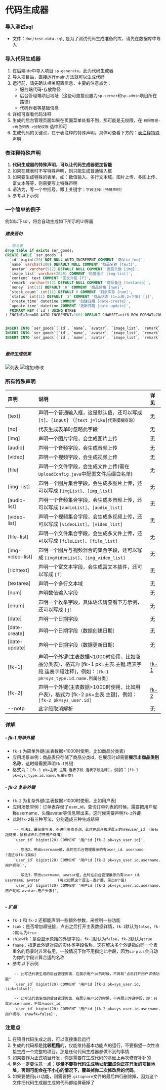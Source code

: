 # 代码生成器 


### 导入测试sql
- 文件：`doc/test-data.sql`, 是为了测试代码生成准备的库，请先在数据库中导入 


### 导入代码生成器
1. 在后端ide中导入项目 `sp-generate`，此为代码生成器
2. 导入项目后，直接运行main方法就可以生成代码
3. 运行前，请先确认相关配置信息，主要的注意点为：
	- 服务端代码-存放路径
	- 后台管理端项目地址（这些可直接设置为`sp-server`和`sp-admin`项目所在路径）
	- 代码作者等基础信息
5. 详细可查看代码注释
6. 生成的后台管理页面如果在页面菜单处看不到，那可能是无权限，在 `权限管理->角色列表->分配权限` 选中即可
7. 生成代码的关键点，在于表注释的特殊声明，具体可查看下方的：[表注释特殊声明](#表注释特殊声明)



### 表注释特殊声明
1. **代码生成器的特殊声明，可以让代码生成器更加智能**
2. 如果在建表时不写特殊声明，则只能生成普通输入框
3. 如果要生成特殊的表单，如：数值输入、多行文本域、图片上传、多图上传、富文本等等，则需要写上特殊声明
4. 语法为，写一个中括号，跟上关键字：`字段注释 [特殊声明]`
5. 参考以下示例 

### 一个简单的例子

例如以下sql，将会自动生成如下所示的UI界面

##### 建表语句
``` sql 
-- 商品表 
drop table if exists ser_goods;
CREATE TABLE `ser_goods` (
  `id` bigint(20) NOT NULL AUTO_INCREMENT COMMENT '商品id [no]', 
  `name` varchar(200) DEFAULT NULL COMMENT '商品名称 [text]', 
  `avatar` varchar(512) DEFAULT NULL COMMENT '商品头像 [img]', 
  `image_list` varchar(2048) COMMENT '轮播图片 [img-list]', 
  `content` text COMMENT '图文介绍 [f]', 
  `remark` varchar(512) DEFAULT NULL COMMENT '商品备注 [textarea]',
  `money` int(11) DEFAULT '0' COMMENT '商品价格 [num]', 
  `stock_count` int(11) DEFAULT 0 COMMENT '剩余库存 [num]',
  `status` int(11) DEFAULT '1' COMMENT '商品状态 (1=上架,2=下架) [j]',
  `create_time` datetime COMMENT '创建日期 [date-create]',
  `update_time` datetime COMMENT '更新日期 [date-update]',
  PRIMARY KEY (`id`) USING BTREE
) ENGINE=InnoDB AUTO_INCREMENT=1001 DEFAULT CHARSET=utf8 ROW_FORMAT=COMPACT COMMENT='商品表';


INSERT INTO `ser_goods`(`id`, `name`, `avatar`, `image_list`, `remark`, `content`, `money`, `stock_count`, `status`, `create_time`, `update_time`) VALUES (1001, '小苹果', 'http://127.0.0.1:8099/upload/image/2020/05-11/1589130441278158564136.jpg', 'http://127.0.0.1:8099/upload/image/2020/05-11/15891304215541588315943.png', '这是一个小呀小苹果', '这是一个小呀小苹果<p><br></p>', 23, 213, 1, now(), now());
INSERT INTO `ser_goods`(`id`, `name`, `avatar`, `image_list`, `remark`, `content`, `money`, `stock_count`, `status`, `create_time`, `update_time`) VALUES (1002, '大鸭梨', 'http://127.0.0.1:8099/upload/image/2020/05-11/15891304588142094778376.png', 'http://127.0.0.1:8099/upload/image/2020/05-11/15891301925381859798545.jpg', '大鸭梨', '<p>大鸭梨图文介绍</p>', 214, 234, 1, now(), now());
INSERT INTO `ser_goods`(`id`, `name`, `avatar`, `image_list`, `remark`, `content`, `money`, `stock_count`, `status`, `create_time`, `update_time`) VALUES (1003, '小橘子', 'http://127.0.0.1:8099/upload/image/2020/05-11/15891326019482012079187.jpg', 'http://127.0.0.1:8099/upload/image/2020/05-11/1589133225670119768604.jpg', '小橘子', '<p>小橘子</p>', 123, 123, 2, now(), now());
	
```


##### 最终生成效果

![列表](https://color-test.oss-cn-qingdao.aliyuncs.com/sa-plus/g-list.png)
![增加/修改](https://color-test.oss-cn-qingdao.aliyuncs.com/sa-plus/g-update.png)		
		


### 所有特殊声明 

| 声明				 | 说明															| 详见		|
| :--------			| :--------														| :--------	|
| [text]			| 声明一个普通输入框，这是默认值，还可以写成 `[t]`、`[input]`   （`[text j=like]代表模糊查询`）			| 无		|
| [no]			| 代表生成表单时忽略此字段										| 无		|
| [img]			| 声明一个图片字段，会生成图片上传								| 无		|
| [audio]			| 声明一个音频字段，会生成音频上传								| 无		|
| [video]			| 声明一个视频字段，会生成视频上传								| 无		|
| [file]			| 声明一个文件字段，会生成文件上传(需在`UploadConfig.java`中配置文件后缀白名单)			| 无		|
| [img-list]		| 声明一个图片集合字段，会生成多图片上传，还可以写成 `[imgList]`、`[img_list]` 	| 无		|
| [audio-list]		| 声明一个音频集合字段，会生成多音频上传，还可以写成 `[audioList]`、`[audio_list]`	| 无		|
| [video-list]		| 声明一个视频集合字段，会生成多视频上传，还可以写成 `[videoList]`、`[video_list]`	| 无		|
| [file-list]		| 声明一个文件集合字段，会生成多文件上传，还可以写成 `[fileList]`、`[file_list]`	| 无		|
| [img-video-list]		| 声明一个图片与视频混合的集合字段，还可以写成 `[imgVideoList]`、`[img_video_list]`	| 无		|
| [richtext]		| 声明一个富文本字段，会生成富文本插件，还可以写成 `[f]`			| 无		|
| [textarea]		| 声明一个多行文本域											| 无		|
| [num]			| 声明数值输入字段												| 无		|
| [enum]			| 声明一个枚举字段，具体语法请查看下方示例，还可以写成 `[j]`		| 无		|
| [date]			| 声明一个日期字段												| 无		|
| [date-create]	| 声明一个日期字段（数据创建日期）								| 无		|
| [date-update]	| 声明一个日期字段（数据更新日期）								| 无		|
| [fk-1] 			| 声明一个外键(主表数据<1000时使用，比如商品分类表)，格式为 [fk-1 pk=主表.主键.连表字段.连表字段注释]，例如：`[fk-1 pk=sys_type.id.name.所属分类]` | [fk-1](#-fk-1-简单外键) |
| [fk-2] 			| 声明一个外键(主表数据>1000时使用，比如用户表)，格式为 [fk-2 pk=主表.主键]，例如：`[fk-2 pk=sys_user.id]` | [fk-2](#-fk-2-复杂外键) |
| --notp			| 此字段取消解析								| 无		|


### 详解

##### - fk-1 简单外键
- `fk-1` 为简单外键(主表数据<1000时使用，比如商品分类表)
- 应用场景举例：商品表只存储了商品分类id，在展示时却需要**展示出商品类别名称**，这时候需要声明`fk-1`外键
- 格式为：`[fk-1 pk=主表.主键.连表字段.连表字段注释]`，例如：`[fk-1 pk=sys_type.id.name.所属分类]`

##### - fk-2 复杂外键
- `fk-2` 为复杂外键(主表数据>1000时使用，比如用户表)
- 应用场景举例：订单表存储了user_id，查询订单列表的时候，需要把用户昵称username、头像avatar等信息带出来，这时候需要声明`fk-2`外键
- 此时`fk-2`有三种写法，分别造成三种生成结果

``` mysql 
	-- 写法1，最简单写法，不进行多表查询，此时在后台管理展示的只有user_id （带有超链接，鼠标点击后打开用户详情）
	`user_id` bigint(20) COMMENT '用户id [fk-2 pk=sys_user.id]',
	
	-- 写法2，带出username值，此时在后台管理展示的有user_id、username		(语法与fk-1类似)
	`user_id` bigint(20) COMMENT '用户id [fk-2 pk=sys_user.id.username.用户昵称]',
	
	-- 写法3，带出username、avatar值，此时在后台管理展示的有user_id、username、avatar		(可以按照这个语法一直扩展，带出n个值)
	`user_id` bigint(20) COMMENT '用户id [fk-2 pk=sys_user.id.username.用户昵称.avatar.用户头像]',
	
```

##### - 扩展

- `fk-1` 和 `fk-2` 还都能声明一些额外参数，来控制一些功能
- `link`：是否增加超链接，点击之后打开主表数据详情，`fk-1`默认为`false`，`fk-2`默认为`true`
- `sh1owfk`：是否显示原始的外键字段，`fk-1`默认为`false`，`fk-2`默认为`true`
- `fname`：指定此外键对应的实体类字段名称，这在解决多个外键指向同一个表重名的场景时非常有用，一般情况下你不用指定此字段，因为`sa-plus`会自动为你的字段计算合适的名称
- 参考以下示例

```
	-- 此写法代表生成的后台管理页面，在展示用户id的时候，不再有"点击打开用户详情功能" 
	`user_id` bigint(20) COMMENT '用户id [fk-2 pk=sys_user.id, link=false]',

	-- 此写法代表生成的后台管理页面，在展示用户id的时候，不再展示外键字段，即：只展示username，不展示user_id 
	`user_id` bigint(20) COMMENT '用户id [fk-2 pk=sys_user.id.username.用户昵称, showfk=false]',
```
		
		

### 注意点 

1. 在项目代码生成之后，可以直接重启运行
2. 生成的代码都是**比较粗糙**的，仅能维持基本功能点的运行，不要指望一次性直接生成一个完整的项目，那是任何代码生成器都做不到的事情
3. 如果要作为正式项目开发，你是需要在生成代码的基础上再次修修补补的 
4. 另外一定要注意一点：**尽量不要将代码生成地址配置成你正在开发的项目地址，否则可能会在不小心的情况下，覆盖掉你二次修改后的代码**。
5. 如果要使用`git`功能，则需要把`.gitignore`文件的最后四行删除掉，因为这个文件把代码生成器生成的代码都给屏蔽掉了









